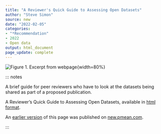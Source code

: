 ```yaml
---
title: "A Reviewer's Quick Guide to Assessing Open Datasets"
author: "Steve Simon"
source: new
date: "2022-02-05"
categories: 
- "*Recommendation"
- 2022
- Open data
output: html_document
page_update: complete
---
```


![Figure 1. Excerpt from webpage](http://www.pmean.com/new-images/22/review-open-data-01.png){width=80%}

::: notes

A brief guide for peer reviewers who have to look at the datasets being shared as part of a proposed publication.

A Reviewer’s Quick Guide to Assessing Open Datasets, available in [html format][plo1].

[plo1]: https://plos.org/resource/peer-reviewing-data/

An [earlier version][sim2] of this page was published on [new.pmean.com][sim1].

[sim1]: http://new.pmean.com
[sim2]: http://new.pmean.com/review-open-data/

:::
